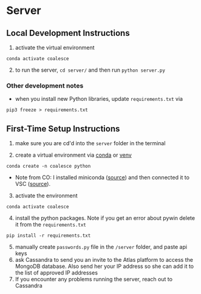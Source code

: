 # Server

## Local Development Instructions

1. activate the virtual environment
```
conda activate coalesce
```

2. to run the server, `cd server/` and then run `python server.py`

### Other development notes
- when you install new Python libraries, update `requirements.txt` via 
```
pip3 freeze > requirements.txt
```

## First-Time Setup Instructions

1. make sure you are cd'd into the `server` folder in the terminal 

2. create a virtual environment via [conda](https://conda.io/projects/conda/en/latest/user-guide/getting-started.html#managing-python) or [venv](https://docs.python.org/3/library/venv.html) 
```
conda create -n coalesce python
```
- Note from CO: I installed miniconda ([source](https://docs.conda.io/projects/miniconda/en/latest/)) and then connected it to VSC ([source](https://saturncloud.io/blog/activating-anaconda-environment-in-vscode-a-guide-for-data-scientists/)).

3. activate the environment
```
conda activate coalesce
```

4. install the python packages. Note if you get an error about pywin delete it from the `requirements.txt` 
```
pip install -r requirements.txt
```

5. manually create `passwords.py` file in the `/server` folder, and paste api keys
6. ask Cassandra to send you an invite to the Atlas platform to access the MongoDB database. Also send her your IP address so she can add it to the list of approved IP addresses
7. If you encounter any problems running the server, reach out to Cassandra 
